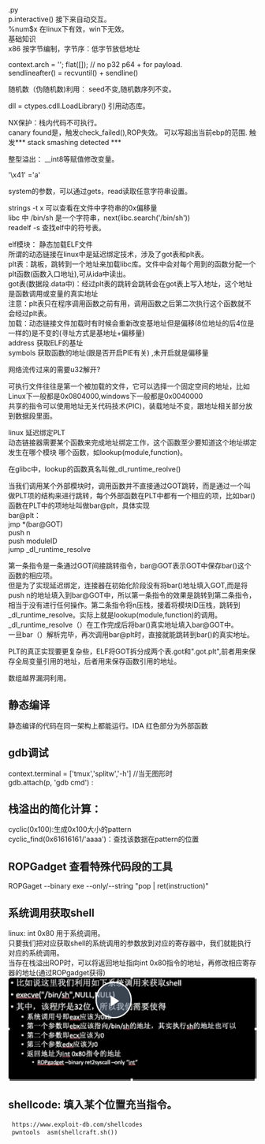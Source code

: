 .py   
   p.interactive() 接下来自动交互。  
   %num$x 在linux下有效，win下无效。  
基础知识  
x86 按字节编制，字节序：低字节放低地址  

context.arch = ''; flat([]); // no p32 p64 + for payload.  
sendlineafter() =  recvuntil() + sendline()  

随机数（伪随机数)利用： seed不变,随机数序列不变。  

dll = ctypes.cdll.LoadLibrary() 引用动态库。  

NX保护：栈内代码不可执行。  
canary found是，触发check_failed(),ROP失效。 可以写超出当前ebp的范围. 触发*** stack smashing detected ***  

整型溢出： __int8等赋值修改变量。  

'\x41' ='a'  

system的参数，可以通过gets，read读取任意字符串设置。  

strings -t x 可以查看在文件中字符串的0x偏移量  
libc 中 /bin/sh 是一个字符串，next(libc.search('/bin/sh'))  
readelf -s  查找elf中的符号表。  

elf模块： 静态加载ELF文件  
所谓的动态链接在linux中是延迟绑定技术，涉及了got表和plt表。   
plt表：跳板，跳转到一个地址来加载libc库。文件中会对每个用到的函数分配一个plt函数(函数入口地址),可从ida中读出。  
got表(数据段.data中)：经过plt表的跳转会跳转会在got表上写入地址，这个地址是函数调用或变量的真实地址   
注意：plt表只在程序调用函数之前有用，调用函数之后第二次执行这个函数就不会经过plt表。  
加载：动态链接文件加载时有时候会重新改变基地址但是偏移(8位地址的后4位是一样的)是不变的(寻址方式是基地址+偏移量)  
address 获取ELF的基址  
symbols 获取函数的地址(跟是否开启PIE有关) ,未开启就是偏移量  

网络流传过来的需要u32解开?  

可执行文件往往是第一个被加载的文件，它可以选择一个固定空间的地址，比如Linux下一般都是0x0804000,windows下一般都是0x0040000  
共享的指令可以使用地址无关代码技术(PIC)，装载地址不变，跟地址相关部分放到数据段里面。  

linux 延迟绑定PLT  
动态链接器需要某个函数来完成地址绑定工作，这个函数至少要知道这个地址绑定发生在哪个模块 哪个函数，如lookup(module,function)。  

在glibc中，lookup的函数真名叫做_dl_runtime_reolve()  

当我们调用某个外部模块时，调用函数并不直接通过GOT跳转，而是通过一个叫做PLT项的结构来进行跳转，每个外部函数在PLT中都有一个相应的项，比如bar()函数在PLT中的项地址叫做bar@plt，具体实现  
bar@plt：  
 jmp *(bar@GOT)  
 push n  
 push moduleID  
 jump _dl_runtime_resolve  

第一条指令是一条通过GOT间接跳转指令，bar@GOT表示GOT中保存bar()这个函数的相应项。  
但是为了实现延迟绑定，连接器在初始化阶段没有将bar()地址填入GOT,而是将push n的地址填入到bar@GOT中，所以第一条指令的效果是跳转到第二条指令，相当于没有进行任何操作。第二条指令将n压栈，接着将模块ID压栈，跳转到_dl_runtime_resolve。实际上就是lookup(module,function)的调用。  
_dl_runtime_resolve（）在工作完成后将bar()真实地址填入bar@GOT中。  
一旦bar（）解析完毕，再次调用bar@plt时，直接就能跳转到bar()的真实地址。  

PLT的真正实现要更复杂些，ELF将GOT拆分成两个表.got和".got.plt",前者用来保存全局变量引用的地址，后者用来保存函数引用的地址。  

数组越界漏洞利用。  

## 静态编译  
静态编译的代码在同一架构上都能运行。IDA 红色部分为外部函数  

## gdb调试  
context.terminal = ['tmux','splitw','-h'] //当无图形时  
gdb.attach(p, 'gdb cmd') :   

## 栈溢出的简化计算：  
cyclic(0x100):生成0x100大小的pattern  
cyclic_find(0x61616161/'aaaa')：查找该数据在pattern的位置  

## ROPGadget 查看特殊代码段的工具  
ROPGaget --binary exe --only/--string "pop | ret(instruction)"  

## 系统调用获取shell  
linux: int 0x80 用于系统调用。  
只要我们把对应获取shell的系统调用的参数放到对应的寄存器中，我们就能执行对应的系统调用。  
当存在栈溢出ROP时，可以将返回地址指向int 0x80指令的地址，再修改相应寄存器的地址(通过ROPgadget获得)  
![](image/ROP_syscall.png "ROP syscall")  

## shellcode: 填入某个位置充当指令。  
     https://www.exploit-db.com/shellcodes  
     pwntools  asm(shellcraft.sh())  

